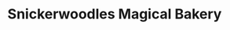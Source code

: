---
title: "Snickerwoodles Magical Bakery"
url: /leamington-spa/snickerwoodles-magical-bakery/
shop: bakery
---